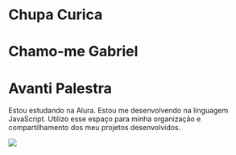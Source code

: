 # Chupa Curica
# Chamo-me Gabriel
# Avanti Palestra
Estou estudando na Alura.
Estou me desenvolvendo na linguagem JavaScript.
Utilizo esse espaço para minha organização e compartilhamento dos meu projetos desenvolvidos.

![](https://media1.tenor.com/m/eDpckDKRycEAAAAd/palmeiras.gif)


